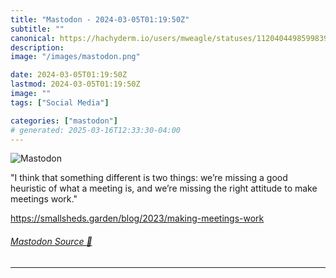 ```yaml
---
title: "Mastodon - 2024-03-05T01:19:50Z"
subtitle: ""
canonical: https://hachyderm.io/users/mweagle/statuses/112040449859983906
description:
image: "/images/mastodon.png"

date: 2024-03-05T01:19:50Z
lastmod: 2024-03-05T01:19:50Z
image: ""
tags: ["Social Media"]

categories: ["mastodon"]
# generated: 2025-03-16T12:33:30-04:00
---
```

![Mastodon](/images/mastodon.png)

<p>&quot;I think that something different is two things: we’re missing a good heuristic of what a meeting is, and we’re missing the right attitude to make meetings work.&quot;</p><p><a href="https://smallsheds.garden/blog/2023/making-meetings-work" target="_blank" rel="nofollow noopener noreferrer" translate="no"><span class="invisible">https://</span><span class="ellipsis">smallsheds.garden/blog/2023/ma</span><span class="invisible">king-meetings-work</span></a></p>


###### [Mastodon Source 🐘](https://hachyderm.io/@mweagle/112040449859983906)

___
